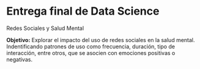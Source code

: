 # Entrega final de Data Science

Redes Sociales y Salud Mental

**Objetivo:** Explorar el impacto del uso de redes sociales en la salud mental. Indentificando patrones de uso como frecuencia, duración, tipo de interacción, entre otros, que se asocien con emociones positivas o negativas.
